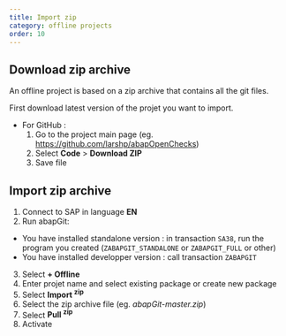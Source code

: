 ```yaml
---
title: Import zip
category: offline projects
order: 10
---
```


## Download zip archive ## 
An offline project is based on a zip archive that contains all the git files.

First download latest version of the projet you want to import. 

* For GitHub :
   1. Go to the project main page (eg. https://github.com/larshp/abapOpenChecks)
   2. Select **Code** > **Download ZIP**
   3. Save file

## Import zip archive ##
1. Connect to SAP in language **EN**
2. Run abapGit:
  * You have installed standalone version : in transaction `SA38`, run the program you created  (`ZABAPGIT_STANDALONE` or `ZABAPGIT_FULL` or other)
  * You have installed developper version : call transaction `ZABAPGIT`
3. Select **+ Offline**
4. Enter projet name and select existing package or create new package
5. Select **Import <sup>zip</sup>**
6. Select the zip archive file (eg. *abapGit-master.zip*)
7. Select **Pull <sup>zip</sup>**
8. Activate
